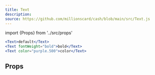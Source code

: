 ```yaml
---
title: Text
description:
source: https://github.com/millionscard/cash/blob/main/src/Text.js
---
```


import {Props} from '../src/props'

```jsx
<Text>default</Text>
<Text fontWeight="bold">bold</Text>
<Text color="purple.500">color</Text>
```

## Props

<Props of="Text" />
